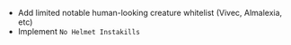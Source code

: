 - Add limited notable human-looking creature whitelist (Vivec, Almalexia, etc)
- Implement `No Helmet Instakills`
